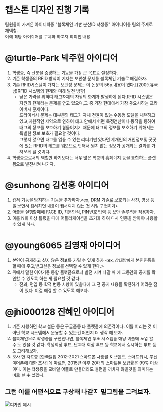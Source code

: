 # 캡스톤 디자인 진행 기록

팀원들이 가져온 아이디어중 "블록체인 기반 분산ID 학생증" 아이디어를 팀의 주제로 채택함.  
이에 해당 아이디어를 구체화 하고자 회의한 내용

@turtle-Park 박주현 아이디어
==============================

  1. 학생증, 즉 신분을 증명하는 기능을 가장 큰 목표로 설정하자.  
  2. 기존 학생증의 RFID 방식이 가지는 보안성 문제를 블록체인 기술로 해결하자.  
  3. 기존 RFID시스템이 가지는 보안성 문제는 이 논문의 56p.내용이 있다.[(2009.유국남)RFID 시스템의 한계와 미래 발전 방향]  
      + 낮은 가격을 위하여 태그자체의 자원의 한계가 발생하게 된다.RFID 시스템은 자원의 한계라는 문제를 안고 있으며,그 중 가장 현대에서 가장 중요시하는 프라이버시 문제이다.  
        프라이버시 문제는 대부분의 태그가 자체 전원이 없는 수동형 모델을 채택하고 있고,자원적인 제약으로 인하여 태그 안에서 어떤 특정연산이나 동작을 통하여 태그의 정보를 보호하기 힘들어지기 때문에 태그의 정보를 보호하기 위해서는 특별한 정보 보호가 필요할 것이다.  
        그렇지 않으면 태그를 읽을 수 있는 리더기만 있다면 개개인의 개인정보및 곳곳에 있는 RFID의 태그를 읽으므로 인해서 원치 않는 정보가 공개되는 결과를 가져오게 될 것이다.  
  4. 학생증으로서의 역할만 하기보다는 너무 많은 학교의 홈페이지 등을 통합하는 플랫폼으로 발전시켜 나가자.  
  

@sunhong 김선홍 아이디어
========================

  1. 캡쳐 기능을 방지하는 기능을 추가하자.<ex, DRM 기술로 보호되는 사진, 영상 등을 보면서 캡쳐하면 내용이 캡쳐되지 않는 것 처럼 구현하자>  
  2. 어플을 실행할때에 FACE ID, 지문인식, PIN번호 입력 등 보안 솔루션을 적용하자.  
  3. 이를 N회 이상 틀렸을 때에 어플리케이션을 초기화 하여 다시 인증을 받아야 사용할 수 있게 하자.  
  
  
@young6065 김영재 아이디어
========================

  1. 본인이 공개하고 싶지 않은 정보를 가릴 수 있게 하자 <ex, 상대방에게 본인인증을 할 때에 주고,받고싶은 정보를 선택할 수 있게 한다.>  
  2. 위에서 말한 이야기중 통합 플랫폼으로서 발전 시켜 나갈 때 에 그동안의 공지를 확인할 수 있도록 하는 게 필요할 것 같다.  
      + 전과, 편입 등 학적 변동 사항이 있을때에 그 전 공지 내용들 확인하기 어려운 점이 있다. 이걸 해결 할 수 있도록 해보자.  
    
    
    
@jhi000128 진혜인 아이디어
========================

  1. 기존 시행하던 학교 설문 등은 구글폼등 타 플랫폼에 의존적이다. 이를 버리는 것 이 아닌 학교 시스템에서 운용할 수 있는건 어떤지 더 생각 해 보자.  
  2. 블록체인으로 학생증을 구현한다면, 블록체인 투표 시스템을 해당 어플에 도입 할 수 도 있을 것 같다. 학생회장 투표, 단과대 회장 투표 등 학교에서 실시하는 투표 등도 고려해보자.  
  3. 조사 한 자료중 [한국갤럽 2012-2021 스마트폰 사용률 & 브랜드, 스마트워치, 무선이어폰에 대한 조사] 에 따르면, 2015년 이후 20대의 스마트폰 보급률은 99% 이상이다. 이는 학생증을 모바일 어플로 만들더라도 불편을 끼치지 않을것을 의미하는 바로 볼 수 있겠다.  


그럼 이를 어떤식으로 구상해 나갈지 밑그림을 그려보자.
----------------------

>>
![디자인 예시](https://user-images.githubusercontent.com/97139377/160725912-cfa6e83e-bc8f-45bb-bced-dd2ce6082019.png)


